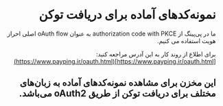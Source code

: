 <div dir='rtl'>
  
# نمونه‌کدهای آماده برای دریافت توکن

ما در پی‌پینگ از authorization code with PKCE به عنوان oAuth flow اصلی احراز هویت استفاده می کنیم.

برای اطلاع از روند کار به این آدرس مراجعه کنید:
[https://www.payping.ir/oauth.html](https://www.payping.ir/oauth.html)

## این مخزن برای مشاهده نمونه‌کدهای آماده به زبان‌های مختلف برای دریافت توکن از طریق oAuth2 می‌باشد.
</div>
